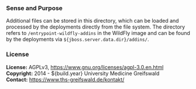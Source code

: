 ### Sense and Purpose ###
Additional files can be stored in this directory, which can be loaded and processed by the deployments directly from the file system. The directory refers to `/entrypoint-wildfly-addins` in the WildFly image and can be found by the deployments via `${jboss.server.data.dir}/addins/`.

### License ###
**License:** AGPLv3, https://www.gnu.org/licenses/agpl-3.0.en.html<br>
**Copyright:** 2014 - ${build.year} University Medicine Greifswald<br>
**Contact:** https://www.ths-greifswald.de/kontakt/